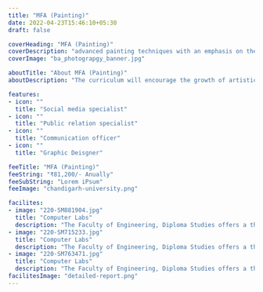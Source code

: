 ```yaml
---
title: "MFA (Painting)"
date: 2022-04-23T15:46:10+05:30
draft: false

coverHeading: "MFA (Painting)"
coverDescription: "advanced painting techniques with an emphasis on theme development"
coverImage: "ba_photograpgy_banner.jpg"

aboutTitle: "About MFA (Painting)"
aboutDescription: "The curriculum will encourage the growth of artistic abilities, the expression of creative processes, and an educated understanding of how art practise links with contemporary visual, cultural, and societal challenges. A MFA programme not only teaches but also reforms individuals' talents, allowing them to become artists in their chosen area. Master in Fine Arts in Painting educates Visual Artists who create individual work and also perform autonomous research with a view to gain an insight into new prospects for Painting in a digital era which is based on a reflective and critical attitude."

features:
- icon: ""
  title: "Social media specialist"
- icon: ""
  title: "Public relation specialist"
- icon: ""
  title: "Communication officer"
- icon: ""
  title: "Graphic Deisgner"

feeTitle: "MFA (Painting)"
feeString: "₹81,200/- Anually"
feeSubString: "Lorem iPsum"
feeImage: "chandigarh-university.png"

facilites:
- image: "220-SM881904.jpg"
  title: "Computer Labs"
  description: "The Faculty of Engineering, Diploma Studies offers a three year diploma program in Aeronautical Engineering"
- image: "220-SM715233.jpg"
  title: "Computer Labs"
  description: "The Faculty of Engineering, Diploma Studies offers a three year diploma program in Aeronautical Engineering"
- image: "220-SM763471.jpg"
  title: "Computer Labs"
  description: "The Faculty of Engineering, Diploma Studies offers a three year diploma program in Aeronautical Engineering"
facilitesImage: "detailed-report.png"
---
```


